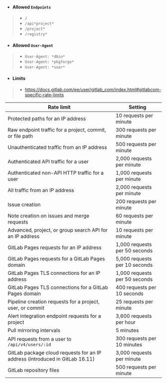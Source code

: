 - #### Allowed `Endpoints`
> - `/`
> - `/api*project*`
> - `/project*`
> - `/registry*`

- #### Allowed `User-Agent`
> - `User-Agent: *dbin*`
> - `User-Agent: *pkgforge*`
> - `User-Agent: *soar*`

- #### Limits
> - https://docs.gitlab.com/ee/user/gitlab_com/index.html#gitlabcom-specific-rate-limits


| Rate limit                                                                  | Setting                        |
|-----------------------------------------------------------------------------|--------------------------------|
| Protected paths for an IP address                                           | 10 requests per minute         |
| Raw endpoint traffic for a project, commit, or file path                    | 300 requests per minute        |
| Unauthenticated traffic from an IP address                                  | 500 requests per minute        |
| Authenticated API traffic for a user                                        | 2,000 requests per minute      |
| Authenticated non-API HTTP traffic for a user                               | 1,000 requests per minute      |
| All traffic from an IP address                                              | 2,000 requests per minute      |
| Issue creation                                                              | 200 requests per minute        |
| Note creation on issues and merge requests                                  | 60 requests per minute         |
| Advanced, project, or group search API for an IP address                    | 10 requests per minute         |
| GitLab Pages requests for an IP address                                     | 1,000 requests per 50 seconds  |
| GitLab Pages requests for a GitLab Pages domain                             | 5,000 requests per 10 seconds  |
| GitLab Pages TLS connections for an IP address                              | 1,000 requests per 50 seconds  |
| GitLab Pages TLS connections for a GitLab Pages domain                      | 400 requests per 10 seconds    |
| Pipeline creation requests for a project, user, or commit                   | 25 requests per minute         |
| Alert integration endpoint requests for a project                           | 3,600 requests per hour        |
| Pull mirroring intervals                                                    | 5 minutes                      |
| API requests from a user to `/api/v4/users/:id`                             | 300 requests per 10 minutes    |
| GitLab package cloud requests for an IP address (introduced in GitLab 16.11) | 3,000 requests per minute      |
| GitLab repository files                                                     | 500 requests per minute        |
